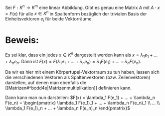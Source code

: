 Sei $F : K^n \rightarrow K^m$ eine linear Abbildung. Gibt es genau eine Matrix $A$ mit $A \cdot x = F(x)$ für alle $x \in K^n$ in Spaltenform bezüglich der trivialen Basis der Einheitsvektoren $e_i$ für beide Vektorräume.

# Beweis:
Es sei klar, dass ein jedes $x \in K^n$ dargestellt werden kann als $x = \lambda_1 e_1 + ... + \lambda_n e_n$. Dann ist $F(x) = F(\lambda_1 e_1 + ... + \lambda_n e_n) = \lambda_1 F(e_1) + ... + \lambda_n F(e_n)$.

Da wir es hier mit einem Körpertupel-Vektorraum zu tun haben, lassen sich die verschiedenen Vektoren als Spaltenvektoren (bzw. Zeilenvektoren) darstellen, auf denen man ebenfalls die [[Matrizen#^bcdd4e|Matrizenmultiplikation]] definieren kann. 

Dann kann man nun darstellen: $F(x) = \lambda_1 F(e_1) + ... + \lambda_n F(e_n) = \begin{pmatrix} \lambda_1 F(e_1)_1 + ... + \lambda_n F(e_n)_1 \\ ... \\ \lambda_1 F(e_1)_n + ... + \lambda_n F(e_n)_n \end{pmatrix}$